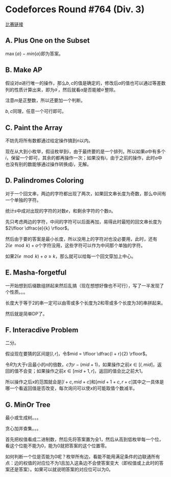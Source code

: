 # Codeforces Round #764 (Div. 3)

[比赛链接](http://codeforces.com/contest/1624)

## A. Plus One on the Subset

$\max\{a\} - min \{a\}$即为答案。

## B. Make AP

假设对$a$进行唯一的操作，那么$b, c$的值是确定的，修改后$a$的值也可以通过等差数列的性质计算出来，即为$a^\prime$，然后就看$a$是否能被$a^\prime$整除。

注意$m$是正整数，所以还要加一个判断。

$b, c$同理，任意一个可行即可。

## C. Paint the Array

不妨先将所有数都通过给定操作搞到$n$以内。

现在从大到小枚举，假设枚举到$i$，由于最终要的是一个排列，所以如果$a$中有多个$i$，保留一个即可，其余的都再操作一次；如果没有$i$，由于之前的操作，此时$a$中也没有别的数能够通过操作转换成$i$，无解。

## D. Palindromes Coloring

对于一个回文串，两边的字符都出现了两次，如果回文串长度为奇数，那么中间有一个单独的字符。

统计$s$中成对出现的字符的对数$e$，和剩余字符的个数$o$。

先只考虑两边的字符，中间的字符可以后面再加，易得此时最短的回文串长度为$2\lfloor \dfrac{e}{k} \rfloor$。

然后由于要的答案是最小长度，所以没用上的字符对也没必要用，此时，还有$2(e \mod k) + o$个字符没用，这些字符可以作为中间那个单独的字符。

如果$2(e \mod k) + o \ge k$，那么就可以给每一个回文穿加上中心。

## E. Masha-forgetful

一开始想到后缀数组拼起来然后乱搞（现在想想好像也不可行），写了一半发现了个性质。。。

长度大于等于2的串一定可以由零或多个长度为2和零或多个长度为3的串拼起来。

然后就是简单DP了。

## F. Interacdive Problem

二分。

假设现在要猜的区间是$[l, r]$，令$mid = \lfloor \dfrac{l + r}{2} \rfloor$。

令$R$为大于r且最小的$n$的倍数，$c$为$r - (mid + 1)$，如果操作之前$x \in [l, mid]$，返回的值不会变；如果操作之前$x \in [mid + 1, r]$，返回的值会比之前大1。

所以操作之后$x$的范围就会是$[l + c, mid + c]$和$[mid + 1 + c, r + c]$其中之一具体是哪一个看返回值是否改变，每次询问可以使$x$的可能取值个数减半。

## G. MinOr Tree

最小或生成树。。。

贪心加并查集。。。

首先把权值看成二进制数，然后先将答案置为全1，然后从高到低枚举每一个位，看这个位能不能为0，能为0就把答案的这个位置零。

如何判断一个位是否能为0呢？枚举所有边，看能不能用满足条件的边联通所有点：边的权值的对应位不为1且加入这条边不会使答案变大（即权值或上此时的答案还是答案）。如果可以就说明答案的对应位可以为0。